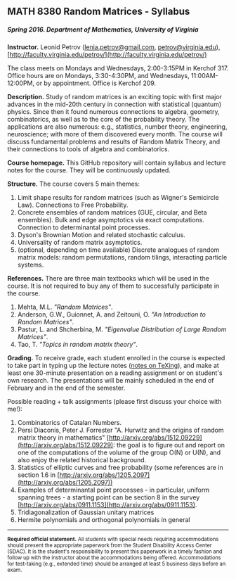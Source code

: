 ## MATH 8380 Random Matrices - Syllabus
##### Spring 2016. Department of Mathematics, University of Virginia

**Instructor.** Leonid Petrov (lenia.petrov@gmail.com, petrov@virginia.edu), [http://faculty.virginia.edu/petrov/](http://faculty.virginia.edu/petrov/)

The class meets on Mondays and Wednesdays, 2:00-3:15PM in Kerchof 317. Office hours are on Mondays, 3:30-4:30PM, and Wednesdays, 11:00AM-12:00PM, or by appointment. Office is Kerchof 209.

**Description.** Study of random matrices is an exciting topic with first major advances in the mid-20th century in connection with statistical (quantum) physics. Since then it found numerous connections to algebra, geometry, combinatorics, as well as to the core of the probability theory. The applications are also numerous: e.g., statistics, number theory, engineering, neuroscience; with more of them discovered every month. The course will discuss fundamental problems and results of Random Matrix Theory, and their connections to tools of algebra and combinatorics.

**Course homepage.** This GitHub repository will contain syllabus and lecture notes for the course. They will be continuously updated.

**Structure.** The course covers 5 main themes:

1. Limit shape results for random matrices (such as Wigner's Semicircle Law). Connections to Free Probability.
2. Concrete ensembles of random matrices (GUE, circular, and Beta ensembles). Bulk and edge asymptotics via exact computations. Connection to determinantal point processes.
3. Dyson's Brownian Motion and related stochastic calculus.
4. Universality of random matrix asymptotics.
5. (optional, depending on time available) Discrete analogues of random matrix models: random permutations, random tilings, interacting particle systems.

**References.** There are three main textbooks which will be used in the course. It is not required to buy any of them to successfully participate in the course.

1. Mehta, M.L. *"Random Matrices"*.
2. Anderson, G.W., Guionnet, A. and Zeitouni, O. *"An Introduction to Random Matrices"*.
3. Pastur, L. and Shcherbina, M. *"Eigenvalue Distribution of Large Random Matrices"*.
4. Tao, T. *"Topics in random matrix theory"*.

**Grading.** To receive grade, each student enrolled in the course is expected to take part in typing up the lecture notes ([notes on TeXing](https://github.com/lenis2000/RMT_Spring_2016/blob/master/TeXing.md)), and make at least one 30-minute presentation on a reading assignment or on student's own research. The presentations will be mainly scheduled in the end of February and in the end of the semester. 

Possible reading + talk assignments (please first discuss your choice with me!):

1. Combinatorics of Catalan Numbers.
2. Persi Diaconis, Peter J. Forrester "A. Hurwitz and the origins of random matrix theory in mathematics" [http://arxiv.org/abs/1512.09229](http://arxiv.org/abs/1512.09229): the goal is to figure out and report on one of the computations of the volume of the group O(N) or U(N), and also enjoy the related historical background.
3. Statistics of elliptic curves and free probability (some references are in section 1.6 in [http://arxiv.org/abs/1205.2097](http://arxiv.org/abs/1205.2097))
4. Examples of determinantal point processes - in particular, uniform spanning trees - a starting point can be section 8 in the survey [http://arxiv.org/abs/0911.1153](http://arxiv.org/abs/0911.1153). 
5. Tridiagonalization of Gaussian unitary matrices
6. Hermite polynomials and orthogonal polynomials in general

-----

<sub>**Required official statement.** All students with special needs requiring accommodations should present the appropriate paperwork from the Student Disability Access Center (SDAC). It is the student's responsibility to present this paperwork in a timely fashion and follow up with the instructor about the accommodations being offered. Accommodations for test-taking (e.g., extended time) should be arranged at least 5 business days before an exam.</sub>
